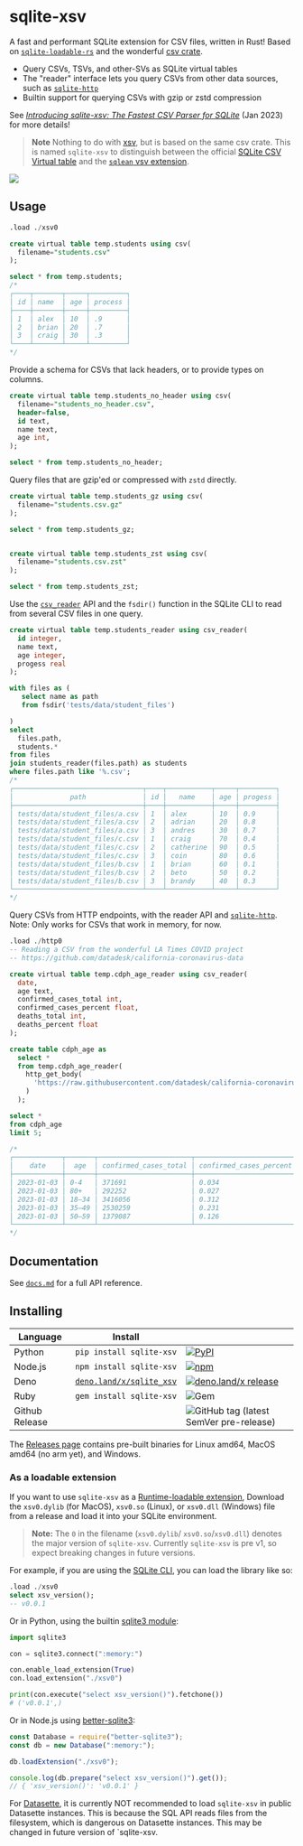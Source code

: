 # sqlite-xsv

A fast and performant SQLite extension for CSV files, written in Rust! Based on [`sqlite-loadable-rs`](https://github.com/asg017/sqlite-loadable-rs) and the wonderful [csv crate](https://github.com/BurntSushi/rust-csv).

- Query CSVs, TSVs, and other-SVs as SQLite virtual tables
- The "reader" interface lets you query CSVs from other data sources, such as [`sqlite-http`](https://github.com/asg017/sqlite-http)
- Builtin support for querying CSVs with gzip or zstd compression

See [_Introducing sqlite-xsv: The Fastest CSV Parser for SQLite_](https://observablehq.com/@asg017/introducing-sqlite-xsv) (Jan 2023) for more details!

> **Note**
> Nothing to do with [xsv](https://github.com/BurntSushi/xsv), but is based on the same csv crate. This is named `sqlite-xsv` to distinguish between the official [SQLite CSV Virtual table](https://www.sqlite.org/csv.html) and the [`sqlean` vsv extension](https://github.com/nalgeon/sqlean/blob/main/docs/vsv.md).

![](./benchmarks/count.png)

## Usage

```sql
.load ./xsv0

create virtual table temp.students using csv(
  filename="students.csv"
);

select * from temp.students;
/*
┌────┬───────┬─────┬─────────┐
│ id │ name  │ age │ process │
├────┼───────┼─────┼─────────┤
│ 1  │ alex  │ 10  │ .9      │
│ 2  │ brian │ 20  │ .7      │
│ 3  │ craig │ 30  │ .3      │
└────┴───────┴─────┴─────────┘
*/
```

Provide a schema for CSVs that lack headers, or to provide types on columns.

```sql
create virtual table temp.students_no_header using csv(
  filename="students_no_header.csv",
  header=false,
  id text,
  name text,
  age int,
);

select * from temp.students_no_header;

```

Query files that are gzip'ed or compressed with `zstd` directly.

```sql
create virtual table temp.students_gz using csv(
  filename="students.csv.gz"
);

select * from temp.students_gz;


create virtual table temp.students_zst using csv(
  filename="students.csv.zst"
);

select * from temp.students_zst;


```

Use the [`csv_reader`](/docs.md#xsv_reader) API and the `fsdir()` function in the SQLite CLI to read from several CSV files in one query.

```sql
create virtual table temp.students_reader using csv_reader(
  id integer,
  name text,
  age integer,
  progess real
);

with files as (
   select name as path
   from fsdir('tests/data/student_files')

)
select
  files.path,
  students.*
from files
join students_reader(files.path) as students
where files.path like '%.csv';
/*
┌────────────────────────────────┬────┬───────────┬─────┬─────────┐
│              path              │ id │   name    │ age │ progess │
├────────────────────────────────┼────┼───────────┼─────┼─────────┤
│ tests/data/student_files/a.csv │ 1  │ alex      │ 10  │ 0.9     │
│ tests/data/student_files/a.csv │ 2  │ adrian    │ 20  │ 0.8     │
│ tests/data/student_files/a.csv │ 3  │ andres    │ 30  │ 0.7     │
│ tests/data/student_files/c.csv │ 1  │ craig     │ 70  │ 0.4     │
│ tests/data/student_files/c.csv │ 2  │ catherine │ 90  │ 0.5     │
│ tests/data/student_files/c.csv │ 3  │ coin      │ 80  │ 0.6     │
│ tests/data/student_files/b.csv │ 1  │ brian     │ 60  │ 0.1     │
│ tests/data/student_files/b.csv │ 2  │ beto      │ 50  │ 0.2     │
│ tests/data/student_files/b.csv │ 3  │ brandy    │ 40  │ 0.3     │
└────────────────────────────────┴────┴───────────┴─────┴─────────┘
*/
```

Query CSVs from HTTP endpoints, with the reader API and [`sqlite-http`](https://github.com/asg017/sqlite-http). Note: Only works for CSVs that work in memory, for now.

```sql
.load ./http0
-- Reading a CSV from the wonderful LA Times COVID project
-- https://github.com/datadesk/california-coronavirus-data

create virtual table temp.cdph_age_reader using csv_reader(
  date,
  age text,
  confirmed_cases_total int,
  confirmed_cases_percent float,
  deaths_total int,
  deaths_percent float
);

create table cdph_age as
  select *
  from temp.cdph_age_reader(
    http_get_body(
      'https://raw.githubusercontent.com/datadesk/california-coronavirus-data/master/cdph-age.csv'
    )
  );

select *
from cdph_age
limit 5;

/*
┌────────────┬───────┬───────────────────────┬─────────────────────────┬──────────────┬────────────────┐
│    date    │  age  │ confirmed_cases_total │ confirmed_cases_percent │ deaths_total │ deaths_percent │
├────────────┼───────┼───────────────────────┼─────────────────────────┼──────────────┼────────────────┤
│ 2023-01-03 │ 0-4   │ 371691                │ 0.034                   │ 32           │ 0.0            │
│ 2023-01-03 │ 80+   │ 292252                │ 0.027                   │ 37038        │ 0.378          │
│ 2023-01-03 │ 18–34 │ 3416056               │ 0.312                   │ 1655         │ 0.017          │
│ 2023-01-03 │ 35–49 │ 2530259               │ 0.231                   │ 6135         │ 0.063          │
│ 2023-01-03 │ 50–59 │ 1379087               │ 0.126                   │ 10892        │ 0.111          │
└────────────┴───────┴───────────────────────┴─────────────────────────┴──────────────┴────────────────┘
*/
```

## Documentation

See [`docs.md`](./docs.md) for a full API reference.

## Installing

| Language       | Install                                                    |                                                                                                                                                                                    |
| -------------- | ---------------------------------------------------------- | ---------------------------------------------------------------------------------------------------------------------------------------------------------------------------------- |
| Python         | `pip install sqlite-xsv`                                   | [![PyPI](https://img.shields.io/pypi/v/sqlite-xsv.svg?color=blue&logo=python&logoColor=white)](https://pypi.org/project/sqlite-xsv/)                                               |
| Node.js        | `npm install sqlite-xsv`                                   | [![npm](https://img.shields.io/npm/v/sqlite-xsv.svg?color=green&logo=nodedotjs&logoColor=white)](https://www.npmjs.com/package/sqlite-xsv)                                         |
| Deno           | [`deno.land/x/sqlite_xsv`](https://deno.land/x/sqlite_xsv) | [![deno.land/x release](https://img.shields.io/github/v/release/asg017/sqlite-xsv?color=fef8d2&include_prereleases&label=deno.land%2Fx&logo=deno)](https://deno.land/x/sqlite_xsv) |
| Ruby           | `gem install sqlite-xsv`                                   | ![Gem](https://img.shields.io/gem/v/sqlite-xsv?color=red&logo=rubygems&logoColor=white)                                                                                            |
| Github Release |                                                            | ![GitHub tag (latest SemVer pre-release)](https://img.shields.io/github/v/tag/asg017/sqlite-xsv?color=lightgrey&include_prereleases&label=Github+release&logo=github)              |

<!--
| Datasette      | `datasette install datasette-sqlite-xsv`                   | [![Datasette](https://img.shields.io/pypi/v/datasette-sqlite-xsv.svg?color=B6B6D9&label=Datasette+plugin&logoColor=white&logo=python)](https://datasette.io/plugins/datasette-sqlite-xsv) |
| Elixir         | [`hex.pm/packages/sqlite_xsv`](https://hex.pm/packages/sqlite_xsv) | [![Hex.pm](https://img.shields.io/hexpm/v/sqlite_xsv?color=purple&logo=elixir)](https://hex.pm/packages/sqlite_xsv)                                                                       |
| Go             | `go get -u github.com/asg017/sqlite-xsv/bindings/go`               | [![Go Reference](https://pkg.go.dev/badge/github.com/asg017/sqlite-xsv/bindings/go.svg)](https://pkg.go.dev/github.com/asg017/sqlite-xsv/bindings/go)                                     |
| Rust           | `cargo add sqlite-xsv`                                             | [![Crates.io](https://img.shields.io/crates/v/sqlite-xsv?logo=rust)](https://crates.io/crates/sqlite-xsv)                                                                                 |
-->

The [Releases page](https://github.com/asg017/sqlite-xsv/releases) contains pre-built binaries for Linux amd64, MacOS amd64 (no arm yet), and Windows.

### As a loadable extension

If you want to use `sqlite-xsv` as a [Runtime-loadable extension](https://www.sqlite.org/loadext.html), Download the `xsv0.dylib` (for MacOS), `xsv0.so` (Linux), or `xsv0.dll` (Windows) file from a release and load it into your SQLite environment.

> **Note:**
> The `0` in the filename (`xsv0.dylib`/ `xsv0.so`/`xsv0.dll`) denotes the major version of `sqlite-xsv`. Currently `sqlite-xsv` is pre v1, so expect breaking changes in future versions.

For example, if you are using the [SQLite CLI](https://www.sqlite.org/cli.html), you can load the library like so:

```sql
.load ./xsv0
select xsv_version();
-- v0.0.1
```

Or in Python, using the builtin [sqlite3 module](https://docs.python.org/3/library/sqlite3.html):

```python
import sqlite3

con = sqlite3.connect(":memory:")

con.enable_load_extension(True)
con.load_extension("./xsv0")

print(con.execute("select xsv_version()").fetchone())
# ('v0.0.1',)
```

Or in Node.js using [better-sqlite3](https://github.com/WiseLibs/better-sqlite3):

```javascript
const Database = require("better-sqlite3");
const db = new Database(":memory:");

db.loadExtension("./xsv0");

console.log(db.prepare("select xsv_version()").get());
// { 'xsv_version()': 'v0.0.1' }
```

For [Datasette](https://datasette.io/), it is currently NOT recommended to load `sqlite-xsv` in public Datasette instances. This is because the SQL API reads files from the filesystem, which is dangerous on Datasette instances. This may be changed in future version of `sqlite-xsv.

